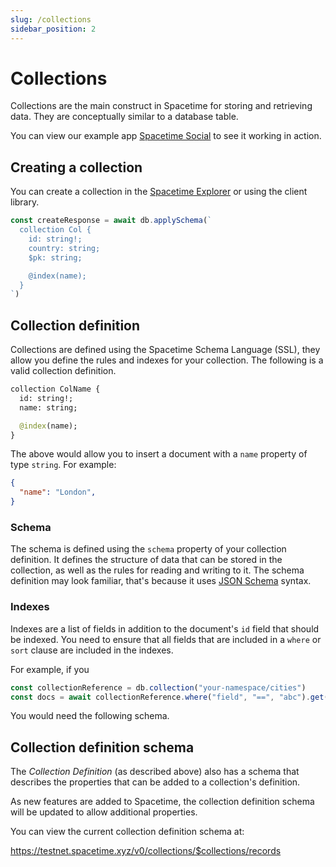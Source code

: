 ```yaml
---
slug: /collections
sidebar_position: 2
---
```


# Collections

Collections are the main construct in Spacetime for storing and retrieving data. They are conceptually similar to a database table.

You can view our example app [Spacetime Social](https://social.testnet.spacetime.xyz) to see it working in action.

## Creating a collection

You can create a collection in the [Spacetime Explorer](https://explorer.testnet.spacetime.xyz) or using the client library.

```ts
const createResponse = await db.applySchema(`
  collection Col {
    id: string!;
    country: string;
    $pk: string;

    @index(name);
  }
`)
```

## Collection definition

Collections are defined using the Spacetime Schema Language (SSL), they allow you define the rules and indexes for your collection. The following is a valid collection definition.

```graphql
collection ColName {
  id: string!;
  name: string;

  @index(name);
}
```

The above would allow you to insert a document with a `name` property of type `string`. For example:

```json
{
  "name": "London",
}
```


### Schema

The schema is defined using the `schema` property of your collection definition. It defines the structure of data that can be stored in the collection, as well as the rules for reading and writing to it. The schema definition may look familiar, that's because it uses [JSON Schema](https://json-schema.org/) syntax.


### Indexes

Indexes are a list of fields in addition to the document's `id` field that should be indexed. You need to ensure that all fields that are included in a `where` or `sort` clause are included in the indexes.

For example, if you

```ts
const collectionReference = db.collection("your-namespace/cities")
const docs = await collectionReference.where("field", "==", "abc").get()
```

You would need the following schema.

## Collection definition schema

The *Collection Definition* (as described above) also has a schema that describes the properties that can be added to a collection's definition.

As new features are added to Spacetime, the collection definition schema will be updated to allow additional properties. 

You can view the current collection definition schema at:

https://testnet.spacetime.xyz/v0/collections/$collections/records